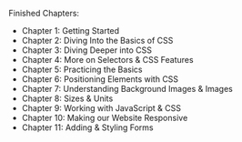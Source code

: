 Finished Chapters:

- Chapter 1: Getting Started
- Chapter 2: Diving Into the Basics of CSS
- Chapter 3: Diving Deeper into CSS
- Chapter 4: More on Selectors & CSS Features
- Chapter 5: Practicing the Basics
- Chapter 6: Positioning Elements with CSS
- Chapter 7: Understanding Background Images & Images
- Chapter 8: Sizes & Units
- Chapter 9: Working with JavaScript & CSS
- Chapter 10: Making our Website Responsive
- Chapter 11: Adding & Styling Forms
